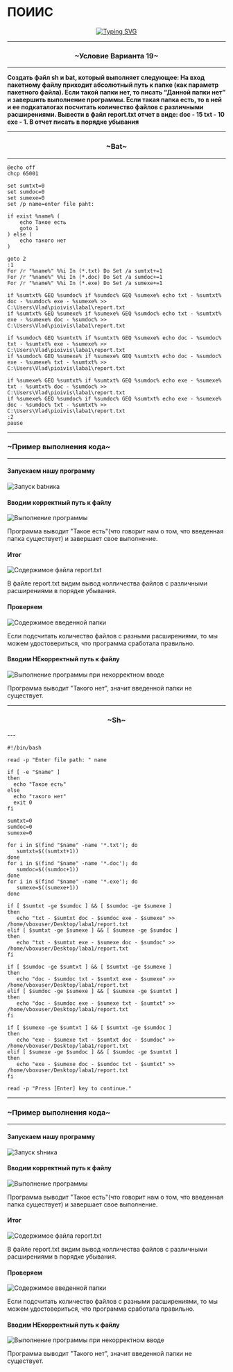 # ПОИИС
<p align="center"><a href="https://git.io/typing-svg"><img src="https://readme-typing-svg.herokuapp.com?font=Fira+Code&weight=900&size=35&pause=1000&color=5CF7F1&center=%D0%9B%D0%9E%D0%96%D0%AC&vCenter=%D0%9B%D0%9E%D0%96%D0%AC&repeat=%D0%B8%D1%81%D1%82%D0%B8%D0%BD%D0%BD%D1%8B%D0%B9&random=%D0%9B%D0%9E%D0%96%D0%AC&width=435&height=100&lines=%D0%9C%D0%BE%D1%8F+%D0%BB%D0%B0%D0%B1%D0%BE%D1%80%D0%B0%D1%82%D0%BE%D1%80%D0%BD%D0%B0%D1%8F+%E2%84%961" alt="Typing SVG" /></a></p>

---

<h3 align="center">~Условие Варианта 19~</h3>

---

**Создать файл sh и bat, который выполняет следующее: 
На вход пакетному файлу приходит абсолютный путь к папке (как параметр пакетного файла). Если такой папки нет, то писать “Данной папки нет” и завершить выполнение программы. Если такая папка есть, то в ней и ее подкаталогах посчитать количество файлов с различными расширениями. Вывести в файл report.txt отчет в виде: doc - 15 txt - 10 exe - 1. В отчет писать в порядке убывания**

---

<h3 align="center">~Bat~</h3>

---

```
@echo off
chcp 65001

set sumtxt=0
set sumdoc=0
set sumexe=0
set /p name=enter file paht:

if exist %name% (
	echo Такое есть
	goto 1
) else (
	echo такого нет
)

goto 2
:1
For /r "%name%" %%i In (*.txt) Do Set /a sumtxt+=1
For /r "%name%" %%i In (*.doc) Do Set /a sumdoc+=1
For /r "%name%" %%i In (*.exe) Do Set /a sumexe+=1

if %sumtxt% GEQ %sumdoc% if %sumdoc% GEQ %sumexe% echo txt - %sumtxt% doc - %sumdoc% exe - %sumexe% >> C:\Users\Vlad\pioivis\laba1\report.txt
if %sumtxt% GEQ %sumexe% if %sumexe% GEQ %sumdoc% echo txt - %sumtxt% exe - %sumexe% doc - %sumdoc% >> C:\Users\Vlad\pioivis\laba1\report.txt

if %sumdoc% GEQ %sumtxt% if %sumtxt% GEQ %sumexe% echo doc - %sumdoc% txt - %sumtxt% exe - %sumexe% >> C:\Users\Vlad\pioivis\laba1\report.txt
if %sumdoc% GEQ %sumexe% if %sumexe% GEQ %sumtxt% echo doc - %sumdoc% exe - %sumexe% txt - %sumtxt% >> C:\Users\Vlad\pioivis\laba1\report.txt

if %sumexe% GEQ %sumtxt% if %sumtxt% GEQ %sumdoc% echo exe - %sumexe% txt - %sumtxt% doc - %sumdoc% >> C:\Users\Vlad\pioivis\laba1\report.txt
if %sumexe% GEQ %sumdoc% if %sumdoc% GEQ %sumtxt% echo exe - %sumexe% doc - %sumdoc% txt - %sumtxt% >> C:\Users\Vlad\pioivis\laba1\report.txt
:2
pause
```

---

<h3>~Пример выполнения кода~</h3>

---

<h4>Запускаем нашу программу </h4>

![Запуск batника](/imgs/cmd/startcmd.png)

<h4>Вводим корректный путь к файлу </h4>

![Выполнение программы](/imgs/cmd/cmdunerror.png)

<p>Программа выводит "Такое есть"(что говорит нам о том, что введенная папка существует) и завершает свое выполнение.</p>

<h4>Итог </h4>

![Содержимое файла report.txt](/imgs/cmd/result.png)

<p>В файле report.txt видим вывод колличества файлов с различными расширениями в порядке убывания.</p>

<h4>Проверяем </h4>

![Содержимое введенной папки](/imgs/cmd/papkawithfiles.png)

<p>Если подсчитать количество файлов с разными расширениями, то мы можем удостовериться, что программа сработала правильно.</p>

<h4>Вводим НЕкорректный путь к файлу </h4>

![Выполнение программы при некорректном вводе](/imgs/cmd/cmderror.png)

<p>Программа выводит "Такого нет", значит введенной папки не существует.</p>

---
<h3 align="center">~Sh~</h3>
---

```
#!/bin/bash

read -p "Enter file path: " name

if [ -e "$name" ]
then
  echo "Такое есть"
else
  echo "такого нет"
  exit 0
fi

sumtxt=0
sumdoc=0
sumexe=0

for i in $(find "$name" -name '*.txt'); do
   sumtxt=$((sumtxt+1))
done
for i in $(find "$name" -name '*.doc'); do
   sumdoc=$((sumdoc+1))
done
for i in $(find "$name" -name '*.exe'); do
   sumexe=$((sumexe+1))
done

if [ $sumtxt -ge $sumdoc ] && [ $sumdoc -ge $sumexe ]
then
   echo "txt - $sumtxt doc - $sumdoc exe - $sumexe" >> /home/vboxuser/Desktop/laba1/report.txt
elif [ $sumtxt -ge $sumexe ] && [ $sumexe -ge $sumdoc ]
then
   echo "txt - $sumtxt exe - $sumexe doc - $sumdoc" >> /home/vboxuser/Desktop/laba1/report.txt
fi

if [ $sumdoc -ge $sumtxt ] && [ $sumtxt -ge $sumexe ]
then
   echo "doc - $sumdoc txt - $sumtxt exe - $sumexe" >> /home/vboxuser/Desktop/laba1/report.txt
elif [ $sumdoc -ge $sumexe ] && [ $sumexe -ge $sumtxt ]
then
   echo "doc - $sumdoc exe - $sumexe txt - $sumtxt" >> /home/vboxuser/Desktop/laba1/report.txt
fi

if [ $sumexe -ge $sumtxt ] && [ $sumtxt -ge $sumdoc ]
then
   echo "exe - $sumexe txt - $sumtxt doc - $sumdoc" >> /home/vboxuser/Desktop/laba1/report.txt
elif [ $sumexe -ge $sumdoc ] && [ $sumdoc -ge $sumtxt ]
then
   echo "exe - $sumexe doc - $sumdoc txt - $sumtxt" >> /home/vboxuser/Desktop/laba1/report.txt
fi

read -p "Press [Enter] key to continue."
```

---

<h3>~Пример выполнения кода~</h3>

---

<h4>Запускаем нашу программу </h4>

![Запуск shника](/imgs/sh/start.png)

<h4>Вводим корректный путь к файлу </h4>

![Выполнение программы](/imgs/cmd/cmdunerror.png)

<p>Программа выводит "Такое есть"(что говорит нам о том, что введенная папка существует) и завершает свое выполнение.</p>

<h4>Итог </h4>

![Содержимое файла report.txt](/imgs/cmd/result.png)

<p>В файле report.txt видим вывод колличества файлов с различными расширениями в порядке убывания.</p>

<h4>Проверяем </h4>

![Содержимое введенной папки](/imgs/cmd/papkawithfiles.png)

<p>Если подсчитать количество файлов с разными расширениями, то мы можем удостовериться, что программа сработала правильно.</p>

<h4>Вводим НЕкорректный путь к файлу </h4>

![Выполнение программы при некорректном вводе](/imgs/cmd/cmderror.png)

<p>Программа выводит "Такого нет", значит введенной папки не существует.</p>


